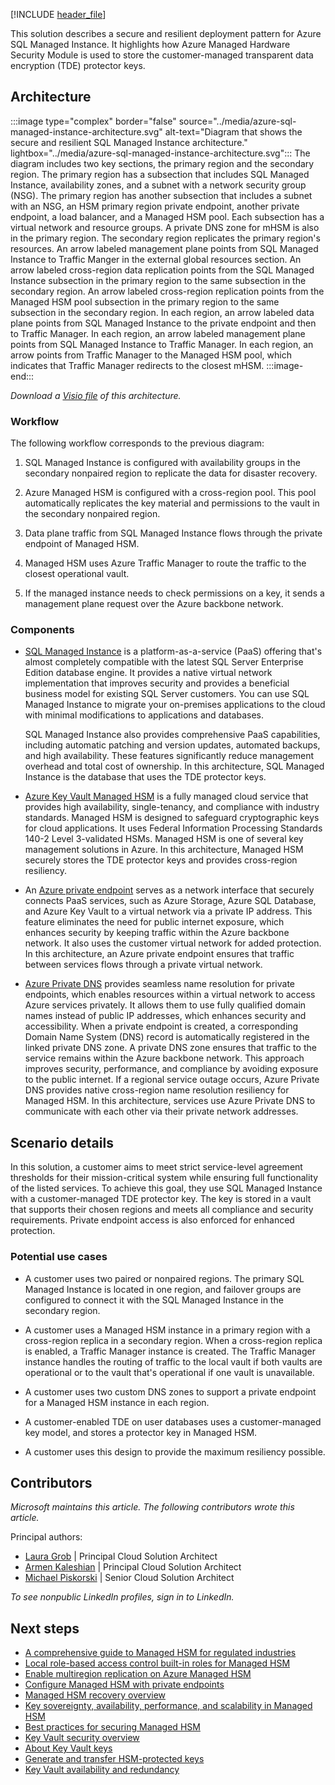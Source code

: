 [!INCLUDE [header_file](../../../includes/sol-idea-header.md)]

This solution describes a secure and resilient deployment pattern for Azure SQL Managed Instance. It highlights how Azure Managed Hardware Security Module is used to store the customer-managed transparent data encryption (TDE) protector keys.

## Architecture

:::image type="complex" border="false" source="../media/azure-sql-managed-instance-architecture.svg" alt-text="Diagram that shows the secure and resilient SQL Managed Instance architecture." lightbox="../media/azure-sql-managed-instance-architecture.svg":::
   The diagram includes two key sections, the primary region and the secondary region. The primary region has a subsection that includes SQL Managed Instance, availability zones, and a subnet with a network security group (NSG). The primary region has another subsection that includes a subnet with an NSG, an HSM primary region private endpoint, another private endpoint, a load balancer, and a Managed HSM pool. Each subsection has a virtual network and resource groups. A private DNS zone for mHSM is also in the primary region. The secondary region replicates the primary region's resources. An arrow labeled management plane points from SQL Managed Instance to Traffic Manger in the external global resources section. An arrow labeled cross-region data replication points from the SQL Managed Instance subsection in the primary region to the same subsection in the secondary region. An arrow labeled cross-region replication points from the Managed HSM pool subsection in the primary region to the same subsection in the secondary region. In each region, an arrow labeled data plane points from SQL Managed Instance to the private endpoint and then to Traffic Manager. In each region, an arrow labeled management plane points from SQL Managed Instance to Traffic Manager. In each region, an arrow points from Traffic Manager to the Managed HSM pool, which indicates that Traffic Manager redirects to the closest mHSM.
:::image-end:::

*Download a [Visio file](https://arch-center.azureedge.net/azure-sql-managed-instance-architecture.vsdx) of this architecture.*

### Workflow

The following workflow corresponds to the previous diagram:

1. SQL Managed Instance is configured with availability groups in the secondary nonpaired region to replicate the data for disaster recovery.

1. Azure Managed HSM is configured with a cross-region pool. This pool automatically replicates the key material and permissions to the vault in the secondary nonpaired region.

1. Data plane traffic from SQL Managed Instance flows through the private endpoint of Managed HSM.

1. Managed HSM uses Azure Traffic Manager to route the traffic to the closest operational vault.

1. If the managed instance needs to check permissions on a key, it sends a management plane request over the Azure backbone network.

### Components

- [SQL Managed Instance](/azure/well-architected/service-guides/azure-sql-managed-instance/reliability) is a platform-as-a-service (PaaS) offering that's almost completely compatible with the latest SQL Server Enterprise Edition database engine. It provides a native virtual network implementation that improves security and provides a beneficial business model for existing SQL Server customers. You can use SQL Managed Instance to migrate your on-premises applications to the cloud with minimal modifications to applications and databases.

  SQL Managed Instance also provides comprehensive PaaS capabilities, including automatic patching and version updates, automated backups, and high availability. These features significantly reduce management overhead and total cost of ownership. In this architecture, SQL Managed Instance is the database that uses the TDE protector keys.

- [Azure Key Vault Managed HSM](/azure/key-vault/managed-hsm/overview) is a fully managed cloud service that provides high availability, single-tenancy, and compliance with industry standards. Managed HSM is designed to safeguard cryptographic keys for cloud applications. It uses Federal Information Processing Standards 140-2 Level 3-validated HSMs. Managed HSM is one of several key management solutions in Azure. In this architecture, Managed HSM securely stores the TDE protector keys and provides cross-region resiliency.

- An [Azure private endpoint](/azure/private-link/private-endpoint-overview) serves as a network interface that securely connects PaaS services, such as Azure Storage, Azure SQL Database, and Azure Key Vault to a virtual network via a private IP address. This feature eliminates the need for public internet exposure, which enhances security by keeping traffic within the Azure backbone network. It also uses the customer virtual network for added protection. In this architecture, an Azure private endpoint ensures that traffic between services flows through a private virtual network.

- [Azure Private DNS](/azure/dns/private-dns-overview) provides seamless name resolution for private endpoints, which enables resources within a virtual network to access Azure services privately. It allows them to use fully qualified domain names instead of public IP addresses, which enhances security and accessibility. When a private endpoint is created, a corresponding Domain Name System (DNS) record is automatically registered in the linked private DNS zone. A private DNS zone ensures that traffic to the service remains within the Azure backbone network. This approach improves security, performance, and compliance by avoiding exposure to the public internet. If a regional service outage occurs, Azure Private DNS provides native cross-region name resolution resiliency for Managed HSM. In this architecture, services use Azure Private DNS to communicate with each other via their private network addresses.

## Scenario details

In this solution, a customer aims to meet strict service-level agreement thresholds for their mission-critical system while ensuring full functionality of the listed services. To achieve this goal, they use SQL Managed Instance with a customer-managed TDE protector key. The key is stored in a vault that supports their chosen regions and meets all compliance and security requirements. Private endpoint access is also enforced for enhanced protection.

### Potential use cases

- A customer uses two paired or nonpaired regions. The primary SQL Managed Instance is located in one region, and failover groups are configured to connect it with the SQL Managed Instance in the secondary region.

- A customer uses a Managed HSM instance in a primary region with a cross-region replica in a secondary region. When a cross-region replica is enabled, a Traffic Manager instance is created. The Traffic Manager instance handles the routing of traffic to the local vault if both vaults are operational or to the vault that's operational if one vault is unavailable.

- A customer uses two custom DNS zones to support a private endpoint for a Managed HSM instance in each region.

- A customer-enabled TDE on user databases uses a customer-managed key model, and stores a protector key in Managed HSM.

- A customer uses this design to provide the maximum resiliency possible.

## Contributors

*Microsoft maintains this article. The following contributors wrote this article.*

Principal authors:

- [Laura Grob](https://www.linkedin.com/in/laura-grob/) | Principal Cloud Solution Architect
- [Armen Kaleshian](https://www.linkedin.com/in/akaleshian/) | Principal Cloud Solution Architect
- [Michael Piskorski](https://www.linkedin.com/in/mike-piskorski-1451272/) | Senior Cloud Solution Architect

*To see nonpublic LinkedIn profiles, sign in to LinkedIn.*

## Next steps

- [A comprehensive guide to Managed HSM for regulated industries](https://techcommunity.microsoft.com/t5/azure-infrastructure-blog/a-comprehensive-guide-to-azure-managed-hsm-for-regulated/ba-p/4100749)
- [Local role-based access control built-in roles for Managed HSM](/azure/key-vault/managed-hsm/built-in-roles)
- [Enable multiregion replication on Azure Managed HSM](/azure/key-vault/managed-hsm/multi-region-replication)
- [Configure Managed HSM with private endpoints](/azure/key-vault/managed-hsm/private-link)
- [Managed HSM recovery overview](/azure/key-vault/managed-hsm/recovery)
- [Key sovereignty, availability, performance, and scalability in Managed HSM](/azure/key-vault/managed-hsm/managed-hsm-technical-details)
- [Best practices for securing Managed HSM](/azure/key-vault/managed-hsm/best-practices)
- [Key Vault security overview](/azure/key-vault/general/security-features)
- [About Key Vault keys](/azure/key-vault/keys/about-keys)
- [Generate and transfer HSM-protected keys](/azure/key-vault/keys/hsm-protected-keys-byok)
- [Key Vault availability and redundancy](/azure/key-vault/general/disaster-recovery-guidance)
